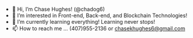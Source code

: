 - 👋 Hi, I’m Chase Hughes! (@chadog6)
- 👀 I’m interested in Front-end, Back-end, and Blockchain Technologies!
- 🌱 I’m currently learning everything! Learning never stops!
- 📫 How to reach me ... (407)955-2136 or chasekhughes6@gmail.com

<!---
chadog6/chadog6 is a ✨ special ✨ repository because its `README.md` (this file) appears on your GitHub profile.
You can click the Preview link to take a look at your changes.
--->

